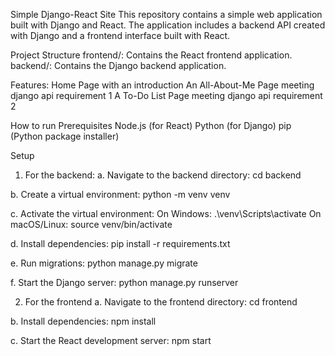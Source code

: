 Simple Django-React Site
This repository contains a simple web application built with Django and React. 
The application includes a backend API created with Django and a frontend interface built with React.

Project Structure
frontend/: Contains the React frontend application.
backend/: Contains the Django backend application.

Features:
Home Page with an introduction
An All-About-Me Page meeting django api requirement 1
A To-Do List Page meeting django api requirement 2

How to run
Prerequisites
Node.js (for React)
Python (for Django)
pip (Python package installer)

Setup
1. For the backend:
a. Navigate to the backend directory:
cd backend

b. Create a virtual environment:
python -m venv venv

c. Activate the virtual environment:
On Windows:
.\venv\Scripts\activate
On macOS/Linux:
source venv/bin/activate

d. Install dependencies:
pip install -r requirements.txt

e. Run migrations:
python manage.py migrate

f. Start the Django server:
python manage.py runserver

2. For the frontend
a. Navigate to the frontend directory:
cd frontend

b. Install dependencies:
npm install

c. Start the React development server:
npm start
